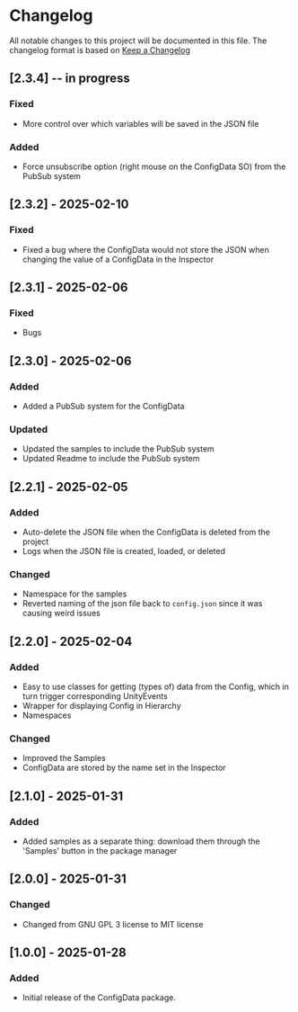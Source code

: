# Changelog

All notable changes to this project will be documented in this file.
The changelog format is based on [Keep a Changelog](https://keepachangelog.com/en/1.0.0/)

## [2.3.4] -- in progress
### Fixed
- More control over which variables will be saved in the JSON file

### Added
- Force unsubscribe option (right mouse on the ConfigData SO) from the PubSub system


## [2.3.2] - 2025-02-10
### Fixed
- Fixed a bug where the ConfigData would not store the JSON when changing the value of a ConfigData in the Inspector


## [2.3.1] - 2025-02-06
### Fixed
- Bugs


## [2.3.0] - 2025-02-06
### Added 
- Added a PubSub system for the ConfigData

### Updated
- Updated the samples to include the PubSub system
- Updated Readme to include the PubSub system


## [2.2.1] - 2025-02-05
### Added
- Auto-delete the JSON file when the ConfigData is deleted from the project
- Logs when the JSON file is created, loaded, or deleted

### Changed
- Namespace for the samples 
- Reverted naming of the json file back to `config.json` since it was causing weird issues


## [2.2.0] - 2025-02-04
### Added
- Easy to use classes for getting (types of) data from the Config, which in turn trigger corresponding UnityEvents
- Wrapper for displaying Config in Hierarchy
- Namespaces

### Changed
- Improved the Samples
- ConfigData are stored by the name set in the Inspector


## [2.1.0] - 2025-01-31
### Added 
- Added samples as a separate thing: download them through the 'Samples' button in the package manager


## [2.0.0] - 2025-01-31
### Changed
- Changed from GNU GPL 3 license to MIT license


## [1.0.0] - 2025-01-28
### Added
- Initial release of the ConfigData package.